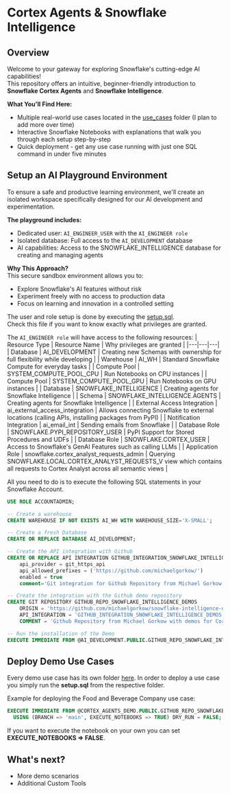 # Cortex Agents & Snowflake Intelligence

## Overview
Welcome to your gateway for exploring Snowflake's cutting-edge AI capabilities!  
This repository offers an intuitive, beginner-friendly introduction to __Snowflake Cortex Agents__ and __Snowflake Intelligence__.

<b>What You'll Find Here:</b>
* Multiple real-world use cases located in the [use_cases](https://github.com/michaelgorkow/snowflake_cortex_agents_demo/tree/main/use_cases) folder (I plan to add more over time)
* Interactive Snowflake Notebooks with explanations that walk you through each setup step-by-step
* Quick deployment - get any use case running with just one SQL command in under five minutes

## Setup an AI Playground Environment
To ensure a safe and productive learning environment, we'll create an isolated workspace specifically designed for our AI development and experimentation.

<b>The playground includes:</b>  
* Dedicated user: `AI_ENGINEER_USER` with the `AI_ENGINEER role`
* Isolated database: Full access to the `AI_DEVELOPMENT` database
* AI capabilities: Access to the SNOWFLAKE_INTELLIGENCE database for creating and managing agents

<b>Why This Approach?</b>  
This secure sandbox environment allows you to:
* Explore Snowflake's AI features without risk
* Experiment freely with no access to production data
* Focus on learning and innovation in a controlled setting

The user and role setup is done by executing the [setup.sql](https://github.com/michaelgorkow/snowflake_cortex_agents_demo/tree/main/setup.sql).  
Check this file if you want to know exactly what privileges are granted.

The `AI_ENGINEER role` will have access to the following resources:
| Resource Type | Resource Name | Why privileges are granted |
|---|---|---|
| Database | AI_DEVELOPMENT | Creating new Schemas with ownership for full flexibility while developing |
| Warehouse | AI_WH | Standard Snowflake Compute for everyday tasks |
| Compute Pool | SYSTEM_COMPUTE_POOL_CPU | Run Notebooks on CPU instances |
| Compute Pool | SYSTEM_COMPUTE_POOL_GPU | Run Notebooks on GPU instances |
| Database | SNOWFLAKE_INTELLIGENCE | Creating agents for Snowflake Intelligence |
| Schema | SNOWFLAKE_INTELLIGENCE.AGENTS | Creating agents for Snowflake Intelligence |
| External Access Integration | ai_external_access_integration | Allows connecting Snowflake to external locations (calling APIs, installing packages from PyPI) |
| Notification Integration | ai_email_int | Sending emails from Snowflake |
| Database Role | SNOWFLAKE.PYPI_REPOSITORY_USER | PyPI Support for Stored Procedures and UDFs |
| Database Role | SNOWFLAKE.CORTEX_USER | Access to Snowflake's GenAI Features such as calling LLMs |
| Application Role | snowflake.cortex_analyst_requests_admin | Querying SNOWFLAKE.LOCAL.CORTEX_ANALYST_REQUESTS_V view which contains all requests to Cortex Analyst across all semantic views |

All you need to do is to execute the following SQL statements in your Snowflake Account.  

```sql
USE ROLE ACCOUNTADMIN;

-- Create a warehouse
CREATE WAREHOUSE IF NOT EXISTS AI_WH WITH WAREHOUSE_SIZE='X-SMALL';

-- Create a fresh Database
CREATE OR REPLACE DATABASE AI_DEVELOPMENT;

-- Create the API integration with Github
CREATE OR REPLACE API INTEGRATION GITHUB_INTEGRATION_SNOWFLAKE_INTELLIGENCE_DEMOS
    api_provider = git_https_api
    api_allowed_prefixes = ('https://github.com/michaelgorkow/')
    enabled = true
    comment='Git integration for Github Repository from Michael Gorkow.';

-- Create the integration with the Github demo repository
CREATE GIT REPOSITORY GITHUB_REPO_SNOWFLAKE_INTELLIGENCE_DEMOS
	ORIGIN = 'https://github.com/michaelgorkow/snowflake-intelligence-demos' 
	API_INTEGRATION = 'GITHUB_INTEGRATION_SNOWFLAKE_INTELLIGENCE_DEMOS' 
	COMMENT = 'Github Repository from Michael Gorkow with demos for Cortex Agents.';

-- Run the installation of the Demo
EXECUTE IMMEDIATE FROM @AI_DEVELOPMENT.PUBLIC.GITHUB_REPO_SNOWFLAKE_INTELLIGENCE_DEMOS/branches/main/setup.sql;
```

## Deploy Demo Use Cases
Every demo use case has its own folder [here](https://github.com/michaelgorkow/snowflake-intelligence-demos/tree/main/use_cases).
In order to deploy a use case you simply run the __setup.sql__ from the respective folder.

Example for deploying the Food and Beverage Company use case:
```sql
EXECUTE IMMEDIATE FROM @CORTEX_AGENTS_DEMO.PUBLIC.GITHUB_REPO_SNOWFLAKE_INTELLIGENCE_DEMOS/branches/main/use_cases/The_Food_and_Beverage_Company/setup/setup.sql
  USING (BRANCH => 'main', EXECUTE_NOTEBOOKS => TRUE) DRY_RUN = FALSE;
```

If you want to execute the notebook on your own you can set __EXECUTE_NOTEBOOKS => FALSE__.

## What's next?
* More demo scenarios
* Additional Custom Tools